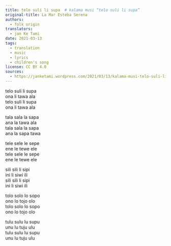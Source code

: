 ```yaml
---
title: telo suli li supa  # kalama musi “telo suli li supa”
original-title: La Mar Esteba Serena
authors:
  - folk origin
translators:
  - jan Ke Tami
date: 2021-03-13
tags:
  - translation
  - music
  - lyrics
  - children's song
license: CC BY 4.0
sources:
  - https://janketami.wordpress.com/2021/03/13/kalama-musi-telo-suli-li-supa/
---
```


telo suli li supa  \
ona li tawa ala  \
telo suli li supa  \
ona li tawa ala

tala sala la sapa  \
ana la tawa ala  \
tala sala la sapa  \
ana la sapa tawa

tele sele le sepe  \
ene le tewe ele  \
tele sele le sepe  \
ene le tewe ele

sili sili li sipi  \
ini li siwi ili  \
sili sili li sipi  \
ini li siwi ili

tolo solo lo sopo  \
ono lo tojo olo  \
tolo solo lo sopo  \
ono lo tojo olo

tulu sulu lu supu  \
unu lu tuju ulu  \
tulu sulu lu supu  \
unu lu tuju ulu

<!-- tenpo pini la, mi wile ante toki e musi kalama ante. nimi ona li “Drei Chinesen mit dem Kontrabass”. taso ken la, toki ona li ike tawa jan Sonko anu jan ante. mi wile ante toki e ona tan ni: jan li ken musi kepeken musi kalama ni. jan li ken ante ale e kalama “a”, e kalama “e”, e kalama “i”, e kalama “o”, e kalama “u” tawa kalama wan taso. ni li musi mute. ni ale la, mi alasa e musi kalama ante pi nasin sama. toki Epanja la, musi kalama sama li lon! weka pi musi kalama Tosi la, mi kalama e musi kalama Epanja. -->
